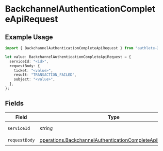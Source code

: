 # BackchannelAuthenticationCompleteApiRequest

## Example Usage

```typescript
import { BackchannelAuthenticationCompleteApiRequest } from "authlete-2/models/operations";

let value: BackchannelAuthenticationCompleteApiRequest = {
  serviceId: "<id>",
  requestBody: {
    ticket: "<value>",
    result: "TRANSACTION_FAILED",
    subject: "<value>",
  },
};
```

## Fields

| Field                                                                                                                                    | Type                                                                                                                                     | Required                                                                                                                                 | Description                                                                                                                              |
| ---------------------------------------------------------------------------------------------------------------------------------------- | ---------------------------------------------------------------------------------------------------------------------------------------- | ---------------------------------------------------------------------------------------------------------------------------------------- | ---------------------------------------------------------------------------------------------------------------------------------------- |
| `serviceId`                                                                                                                              | *string*                                                                                                                                 | :heavy_check_mark:                                                                                                                       | A service ID.                                                                                                                            |
| `requestBody`                                                                                                                            | [operations.BackchannelAuthenticationCompleteApiRequestBody](../../models/operations/backchannelauthenticationcompleteapirequestbody.md) | :heavy_check_mark:                                                                                                                       | N/A                                                                                                                                      |